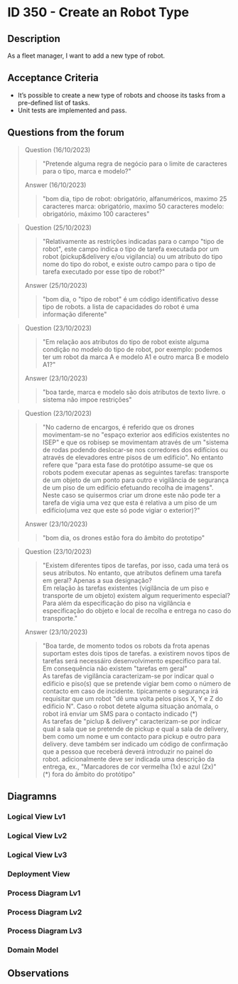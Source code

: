 # ID 350 - Create an Robot Type

## Description
As a fleet manager, I want to add a new type of robot.


## Acceptance Criteria

* It’s possible to create a new type of robots and choose its tasks from a pre-defined list of tasks.
* Unit tests are implemented and pass.

## Questions from the forum

> 
> Question (16/10/2023)
> > "Pretende alguma regra de negócio para o limite de caracteres para o tipo, marca e modelo?" <br>
>
> Answer (16/10/2023)
> > "bom dia,
tipo de robot: obrigatório, alfanuméricos, maximo 25 caracteres
marca: obrigatório, maximo 50 caracteres
modelo: obrigatório, máximo 100 caracteres" <br>

> Question (25/10/2023)
> > "Relativamente as restrições indicadas para o campo "tipo de robot", este campo indica o tipo de tarefa executada por um robot (pickup&delivery e/ou vigilancia) ou um atributo do tipo nome do tipo do robot, e existe outro campo para o tipo de tarefa executado por esse tipo de robot?" <br>
>
> Answer (25/10/2023)
> > "bom dia,
o "tipo de robot" é um código identificativo desse tipo de robots. a lista de capacidades do robot é uma informação diferente"

> Question (23/10/2023)
> > "Em relação aos atributos do tipo de robot existe alguma condição no modelo do tipo de  robot, por exemplo: podemos ter  um robot da marca A e modelo A1 e outro marca B e modelo A1?"
>
> Answer (23/10/2023)
> > "boa tarde,
marca e modelo são dois atributos de texto livre. o sistema não impoe restrições"

> Question (23/10/2023)
> > "No caderno de encargos, é referido que os drones movimentam-se no "espaço exterior aos edifícios existentes no ISEP" e que os robisep se movimentam através de um "sistema de rodas podendo deslocar-se nos corredores dos edifícios ou através de elevadores entre pisos de um edifício".
No entanto refere que "para esta fase do protótipo assume-se que os robots podem executar apenas as seguintes tarefas: transporte de um objeto de um ponto para outro e vigilância de segurança de um piso de um edifício efetuando recolha de imagens". Neste caso se quisermos criar um drone este não pode ter a tarefa de vigia uma vez que esta é relativa a um piso de um edifício(uma vez que este só pode vigiar o exterior)?"
>
> Answer (23/10/2023)
> > "bom dia,
os drones estão fora do âmbito do prototipo" 

> Question (23/10/2023)
> > "Existem diferentes tipos de tarefas, por isso, cada uma terá os seus atributos. No entanto, que atributos definem uma tarefa em geral? Apenas a sua designação? <br>
Em relação às tarefas existentes (vigilância de um piso e transporte de um objeto) existem algum requerimento especial? Para além da especificação do piso na vigilância e especificação do objeto e local de recolha e entrega no caso do transporte."
>
> Answer (23/10/2023)
> > "Boa tarde,
de momento todos os robots da frota apenas suportam estes dois tipos de tarefas. a existirem novos tipos de tarefas será necessáiro desenvolvimento especifico para tal. Em consequência não existem "tarefas em geral" <br>
As tarefas de vigilância caracterizam-se por indicar qual o edificio e piso(s) que se pretende vigiar bem como o número de contacto em caso de incidente. tipicamente o segurança irá requisitar que um robot "dê uma volta pelos pisos X, Y e Z do edificio N". Caso o robot detete alguma situação anómala, o robot irá enviar um SMS para o contacto indicado (\*) <br>
As tarefas de "piclup & delivery" caracterizam-se por indicar qual a sala que se pretende de pickup e qual a sala de delivery, bem como um nome e um contacto para pickup e outro para delivery. deve também ser indicado um código de confirmação que a pessoa que receberá deverá introduzir no painel do robot. adicionalmente deve ser indicada uma descrição da entrega, ex., "Marcadores de cor vermelha (1x) e azul (2x)"<br>
(\*) fora do âmbito do protótipo" 


## Diagramns

### Logical View Lv1

### Logical View Lv2

### Logical View Lv3

### Deployment View

### Process Diagram Lv1

### Process Diagram Lv2

### Process Diagram Lv3

### Domain Model

## Observations